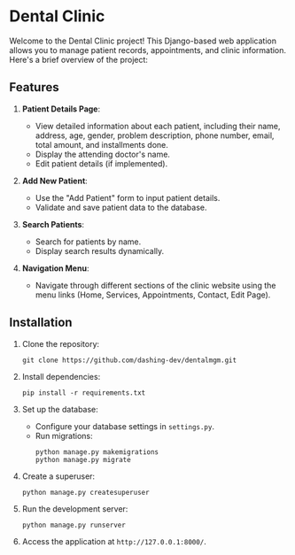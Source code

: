 

#  Dental Clinic

Welcome to the  Dental Clinic project! This Django-based web application allows you to manage patient records, appointments, and clinic information. Here's a brief overview of the project:

## Features

1. **Patient Details Page**:
   - View detailed information about each patient, including their name, address, age, gender, problem description, phone number, email, total amount, and installments done.
   - Display the attending doctor's name.
   - Edit patient details (if implemented).

2. **Add New Patient**:
   - Use the "Add Patient" form to input patient details.
   - Validate and save patient data to the database.

3. **Search Patients**:
   - Search for patients by name.
   - Display search results dynamically.

4. **Navigation Menu**:
   - Navigate through different sections of the clinic website using the menu links (Home, Services, Appointments, Contact, Edit Page).

## Installation

1. Clone the repository:
   ```
   git clone https://github.com/dashing-dev/dentalmgm.git
   ```

2. Install dependencies:
   ```
   pip install -r requirements.txt
   ```

3. Set up the database:
   - Configure your database settings in `settings.py`.
   - Run migrations:
     ```
     python manage.py makemigrations
     python manage.py migrate
     ```

4. Create a superuser:
   ```
   python manage.py createsuperuser
   ```

5. Run the development server:
   ```
   python manage.py runserver
   ```

6. Access the application at `http://127.0.0.1:8000/`.

